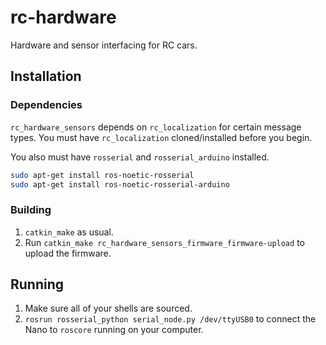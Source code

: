 # rc-hardware

Hardware and sensor interfacing for RC cars. 

## Installation

### Dependencies
`rc_hardware_sensors` depends on `rc_localization` for certain message types.
You must have `rc_localization` cloned/installed before you begin.

You also must have `rosserial` and `rosserial_arduino` installed.
```sh
sudo apt-get install ros-noetic-rosserial
sudo apt-get install ros-noetic-rosserial-arduino
``` 

### Building 
1. `catkin_make` as usual. 
2. Run `catkin_make rc_hardware_sensors_firmware_firmware-upload` to upload the firmware.

## Running
1. Make sure all of your shells are sourced.
2. `rosrun rosserial_python serial_node.py /dev/ttyUSB0` to connect the Nano to `roscore` running on your computer.
